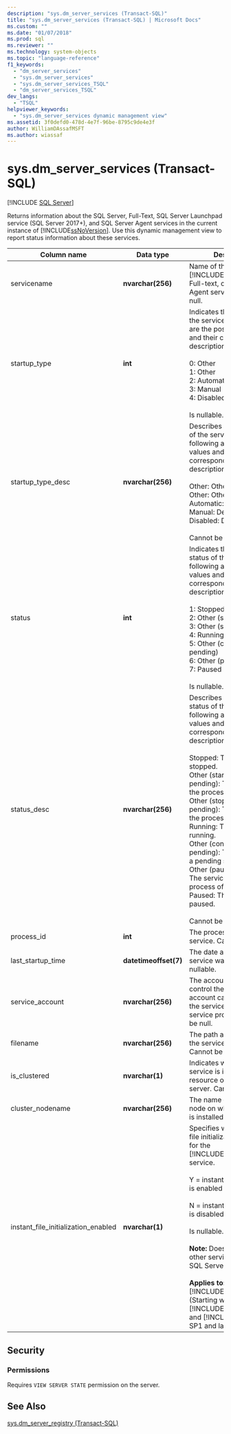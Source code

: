 ```yaml
---
description: "sys.dm_server_services (Transact-SQL)"
title: "sys.dm_server_services (Transact-SQL) | Microsoft Docs"
ms.custom: ""
ms.date: "01/07/2018"
ms.prod: sql
ms.reviewer: ""
ms.technology: system-objects
ms.topic: "language-reference"
f1_keywords: 
  - "dm_server_services"
  - "sys.dm_server_services"
  - "sys.dm_server_services_TSQL"
  - "dm_server_services_TSQL"
dev_langs: 
  - "TSQL"
helpviewer_keywords: 
  - "sys.dm_server_services dynamic management view"
ms.assetid: 3f0defd0-478d-4e7f-96be-8795c9de4e3f
author: WilliamDAssafMSFT
ms.author: wiassaf
---
```

# sys.dm_server_services (Transact-SQL)
[!INCLUDE [SQL Server](../../includes/applies-to-version/sqlserver.md)]

  Returns information about the SQL Server, Full-Text, SQL Server Launchpad service (SQL Server 2017+), and SQL Server Agent services in the current instance of [!INCLUDE[ssNoVersion](../../includes/ssnoversion-md.md)]. Use this dynamic management view to report status information about these services.  
  
 
|Column name|Data type|Description|  
|-----------------|---------------|-----------------|  
|servicename|**nvarchar(256)**|Name of the [!INCLUDE[ssDEnoversion](../../includes/ssdenoversion-md.md)], Full-text, or SQL Server Agent service. Cannot be null.|  
|startup_type|**int**|Indicates the start mode of the service. The following are the possible values and their corresponding descriptions.<br /><br /> 0: Other<br />1: Other<br />2: Automatic<br />3: Manual<br />4: Disabled<br /><br /> Is nullable.|  
|startup_type_desc|**nvarchar(256)**|Describes the start mode of the service. The following are the possible values and their corresponding descriptions.<br /><br /> Other: Other (boot start)<br />Other: Other (system start)<br />Automatic: Auto start<br />Manual: Demand start<br />Disabled: Disabled<br /><br /> Cannot be null.|  
|status|**int**|Indicates the current status of the service. The following are the possible values and their corresponding descriptions.<br /><br /> 1: Stopped<br />2: Other (start pending)<br />3: Other (stop pending)<br />4: Running<br />5: Other (continue pending)<br />6: Other (pause pending)<br />7: Paused<br /><br /> Is nullable.|  
|status_desc|**nvarchar(256)**|Describes the current status of the service. The following are the possible values and their corresponding descriptions.<br /><br /> Stopped: The service is stopped.<br />Other (start operation pending): The service is in the process of starting.<br />Other (stop operation pending): The service is in the process of stopping.<br />Running: The service is running.<br />Other (continue operations pending): The service is in a pending state.<br />Other (pause pending): The service is in the process of pausing.<br />Paused: The service is paused.<br /><br /> Cannot be null.|  
|process_id|**int**|The process ID of the service. Cannot be null.|  
|last_startup_time|**datetimeoffset(7)**|The date and time the service was last started. Is nullable.|  
|service_account|**nvarchar(256)**|The account authorized to control the service. This account can start or stop the service, or modify service properties. Cannot be null.|  
|filename|**nvarchar(256)**|The path and filename of the service executable. Cannot be null.|  
|is_clustered|**nvarchar(1)**|Indicates whether the service is installed as a resource of a clustered server. Cannot be null.|  
|cluster_nodename|**nvarchar(256)**|The name of the cluster node on which the service is installed. Is nullable.|
|instant_file_initialization_enabled|**nvarchar(1)**|Specifies whether instant file initialization is enabled for the [!INCLUDE[ssDEnoversion](../../includes/ssdenoversion-md.md)] service.<br /><br />Y = instant file initialization is enabled for the service.<br /><br />N = instant file initialization is disabled for the service.<br /><br /> Is nullable.<br /><br /> **Note:** Does not apply to other services such as the SQL Server Agent.<br /><br /> **Applies to:** [!INCLUDE[ssNoVersion](../../includes/ssnoversion-md.md)] (Starting with [!INCLUDE[sssql11](../../includes/sssql11-md.md)] SP4, and [!INCLUDE[ssSQL15](../../includes/sssql15-md.md)] SP1 and later).|  

## Security  
  
### Permissions  
 Requires `VIEW SERVER STATE` permission on the server.  
  
## See Also  
 [sys.dm_server_registry &#40;Transact-SQL&#41;](../../relational-databases/system-dynamic-management-views/sys-dm-server-registry-transact-sql.md)  
  
